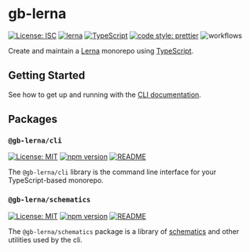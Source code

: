 # gb-lerna

[![License: ISC](https://img.shields.io/badge/License-ISC-yellow.svg)](https://opensource.org/licenses/ISC)
[![lerna](https://img.shields.io/badge/maintained%20with-lerna-cc00ff.svg)](https://lerna.js.org/)
[![TypeScript](https://img.shields.io/badge/%3C%2F%3E-TypeScript-%230074c1.svg)](https://www.typescriptlang.org/)
[![code style: prettier](https://img.shields.io/badge/code_style-prettier-f8bc45.svg)](https://github.com/prettier/prettier)
![workflows](https://github.com/GaryB432/gb-lerna/workflows/Node.js%20CI/badge.svg)

Create and maintain a [Lerna](https://lerna.js.org/) monorepo using [TypeScript](http://www.typescriptlang.org/).

## Getting Started

See how to get up and running with the [CLI documentation](/packages/cli/README.md).

## Packages

### `@gb-lerna/cli`

[![License: MIT](https://img.shields.io/badge/License-ISC-yellow.svg)](https://opensource.org/licenses/ISC)
[![npm version](https://badge.fury.io/js/%40gb-lerna%2Fcli.svg)](https://badge.fury.io/js/%40gb-lerna%2Fcli)
[![README](https://img.shields.io/badge/README--green.svg)](/packages/cli/README.md)

The `@gb-lerna/cli` library is the command line interface for your TypeScript-based monorepo.

### `@gb-lerna/schematics`

[![License: MIT](https://img.shields.io/badge/License-ISC-yellow.svg)](https://opensource.org/licenses/ISC)
[![npm version](https://badge.fury.io/js/%40gb-lerna%2Fschematics.svg)](https://badge.fury.io/js/%40gb-lerna%2Fschematics)
[![README](https://img.shields.io/badge/README--green.svg)](/packages/schematics/README.md)

The `@gb-lerna/schematics` package is a library of [schematics](https://github.com/angular/angular-cli/blob/master/packages/angular_devkit/schematics) and other utilities used by the cli.
